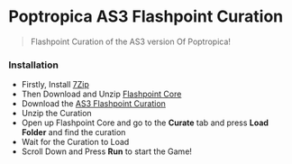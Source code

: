# Poptropica AS3 Flashpoint Curation
> Flashpoint Curation of the AS3 version Of Poptropica!


### Installation
- Firstly, Install [7Zip](https://www.7-zip.org/download.html)
- Then Download and Unzip [Flashpoint Core](https://bluemaxima.org/flashpoint/Flashpoint%20Core%2011.7z)
- Download the [AS3 Flashpoint Curation](https://mega.nz/file/vFZhBR5J#OoFBAvZRcdPzdN0uY4RiSsgktND-doFW0BgboZWds7A)
- Unzip the Curation
- Open up Flashpoint Core and go to the **Curate** tab and press **Load Folder** and find the curation
- Wait for the Curation to Load
- Scroll Down and Press **Run** to start the Game!


